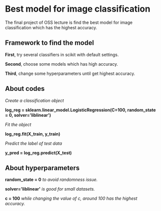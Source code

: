 # Best model for image classification
The final project of OSS lecture is find the best model for image classification which has the highest accuracy.



## Framework to find the model
__First__, try several classifiers in scikit with default settings.

__Second__, choose some models which has high accuracy.

__Third__, change some hyperparameters until get highest accuracy.



## About codes
*Create a classification object*

__log_reg = sklearn.linear_model.LogisticRegression(C=100, random_state = 0, solver='liblinear')__

*Fit the object*

__log_reg.fit(X_train, y_train)__

*Predict the label of test data*

__y_pred =  log_reg.predict(X_test)__



## About hyperparameters
__random_state = 0__ *to avoid randomness issue.*

__solver='liblinear'__ *is good for small datasets.*

__c = 100__ *while changing the value of c, around 100 has the highest accuracy.*
